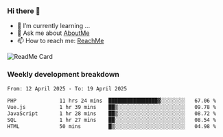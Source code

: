 ### Hi there 👋

- 🌱 I’m currently learning ...
- 💬 Ask me about [AboutMe](https://www.itzcy.com/about)
- 📫 How to reach me: [ReachMe](https://www.itzcy.com/about)

![ReadMe Card](https://github-readme-stats-ten-gilt.vercel.app/api?username=SuperChenYun&show_icons=true&title_color=fff&icon_color=79ff97&text_color=9f9f9f&bg_color=151515&hide_border=true)

### Weekly development breakdown
<!--START_SECTION:waka-->

```txt
From: 12 April 2025 - To: 19 April 2025

PHP              11 hrs 24 mins  ████████████████▓░░░░░░░░   67.06 %
Vue.js           1 hr 39 mins    ██▒░░░░░░░░░░░░░░░░░░░░░░   09.78 %
JavaScript       1 hr 28 mins    ██▒░░░░░░░░░░░░░░░░░░░░░░   08.72 %
SQL              1 hr 27 mins    ██░░░░░░░░░░░░░░░░░░░░░░░   08.54 %
HTML             50 mins         █▒░░░░░░░░░░░░░░░░░░░░░░░   04.98 %
```

<!--END_SECTION:waka-->
